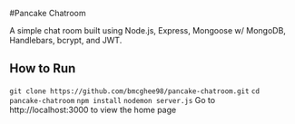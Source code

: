 #Pancake Chatroom

A simple chat room built using Node.js, Express, Mongoose w/ MongoDB, Handlebars, bcrypt, and JWT.

## How to Run

`git clone https://github.com/bmcghee98/pancake-chatroom.git` 
`cd pancake-chatroom`
`npm install`
`nodemon server.js`
Go to http://localhost:3000 to view the home page
